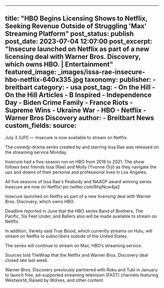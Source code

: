 
---
title: "HBO Begins Licensing Shows to Netflix, Seeking Revenue Outside of Struggling &#39;Max&#39; Streaming Platform" 
post_status: publish
post_date: 2023-07-04 12:07:00 
post_excerpt: "Insecure launched on Netflix as part of a new licensing deal with Warner Bros. Discovery, which owns HBO. | Entertainment"
featured_image: _images/issa-rae-insecure-hbo-netflix-640x335.jpg 
taxonomy:
    publisher:
        - breitbart
    category:
        - usa 
    post_tag:
        - On the Hill
        - On the Hill Articles
        - B Inspired
        - Independence Day
        - Biden Crime Family
        - France Riots
        - Supreme Wins
        - Ukraine War
        - HBO
        - Netflix
        - Warner Bros Discovery
    author:
        - Breitbart News
custom_fields:
    source: 
---
July 3 (UPI) — Insecure is now available to stream on Netflix.

The comedy-drama series created by and starring Issa Rae was released on the streaming service Monday.

Insecure had a five-season run on HBO from 2016 to 2021. The show follows best friends Issa (Rae) and Molly (Yvonne Orji) as they navigate the ups and downs of their personal and professional lives in Los Angeles.

All five seasons of Issa Rae&#39;s Peabody and NAACP award winning series Insecure are now on Netflix! pic.twitter.com&#x2F;6hpNcw4ja2

Insecure launched on Netflix as part of a new licensing deal with Warner Bros. Discovery, which owns HBO.

Deadline reported in June that the HBO series Band of Brothers, The Pacific, Six Feet Under, and Ballers also will be made available to stream on Netflix.

In addition, Variety said True Blood, which currently streams on Hulu, will stream on Netflix to subscribers outside of the United States.

The series will continue to stream on Max, HBO’s streaming service.

Sources told TheWrap that the Netflix and Warner Bros. Discovery deal closed late last week.

Warner Bros. Discovery previously partnered with Roku and Tubi in January to launch free, ad-supported streaming television (FAST) channels featuring Westworld, Raised by Wolves, and other content. 